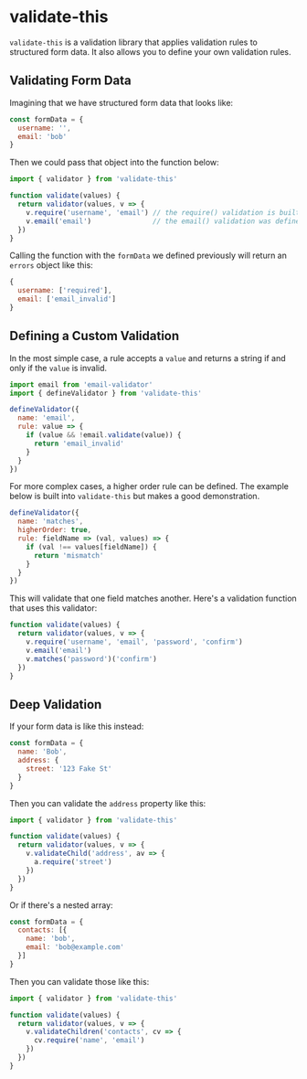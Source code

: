 # validate-this

`validate-this` is a validation library that applies validation rules to structured form data. It also allows you to define your own validation rules.

## Validating Form Data

Imagining that we have structured form data that looks like:

```javascript
const formData = {
  username: '',
  email: 'bob'
}
```

Then we could pass that object into the function below:

```javascript
import { validator } from 'validate-this'

function validate(values) {
  return validator(values, v => {
    v.require('username', 'email') // the require() validation is built into the package
    v.email('email')               // the email() validation was defined below as a custom validation, read on!
  })
}
```

Calling the function with the `formData` we defined previously will return an `errors` object like this:

```javascript
{
  username: ['required'],
  email: ['email_invalid']
}
```
## Defining a Custom Validation

In the most simple case, a rule accepts a `value` and returns a string if and only if the `value` is invalid.

```javascript
import email from 'email-validator'
import { defineValidator } from 'validate-this'

defineValidator({
  name: 'email',
  rule: value => {
    if (value && !email.validate(value)) {
      return 'email_invalid'
    }
  }
})
```

For more complex cases, a higher order rule can be defined. The example below is built into
`validate-this` but makes a good demonstration.

```javascript
defineValidator({
  name: 'matches',
  higherOrder: true,
  rule: fieldName => (val, values) => {
    if (val !== values[fieldName]) {
      return 'mismatch'
    } 
  }
})
```

This will validate that one field matches another. Here's a validation function that uses this
validator:

```javascript
function validate(values) {
  return validator(values, v => {
    v.require('username', 'email', 'password', 'confirm')
    v.email('email')
    v.matches('password')('confirm')
  })
}
```

## Deep Validation

If your form data is like this instead:

```javascript
const formData = {
  name: 'Bob',
  address: {
    street: '123 Fake St'
  }
}
```

Then you can validate the `address` property like this:


```javascript
import { validator } from 'validate-this'

function validate(values) {
  return validator(values, v => {
    v.validateChild('address', av => {
      a.require('street')
    })
  })
}
```

Or if there's a nested array:

```javascript
const formData = {
  contacts: [{
    name: 'bob',
    email: 'bob@example.com'
  }]
}
```

Then you can validate those like this:

```javascript
import { validator } from 'validate-this'

function validate(values) {
  return validator(values, v => {
    v.validateChildren('contacts', cv => {
      cv.require('name', 'email')
    })
  })
}
```
